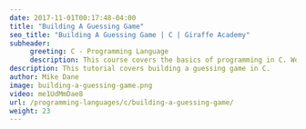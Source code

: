 ```yaml
---
date: 2017-11-01T00:17:48-04:00
title: "Building A Guessing Game"
seo_title: "Building A Guessing Game | C | Giraffe Academy"
subheader:
     greeting: C - Programming Language
     description: This course covers the basics of programming in C. Work your way through the videos and we'll teach you everything you need to know to start your programming journey!
description: This tutorial covers building a guessing game in C.
author: Mike Dane
image: building-a-guessing-game.png
video: me1UdMmDae8
url: /programming-languages/c/building-a-guessing-game/
weight: 23
---
```

